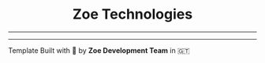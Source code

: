 <h1 align="center"> <strong>Zoe</strong> Technologies </h1>
<hr>

--------

Template Built with :blue_heart: by **Zoe Development Team** in 🇬🇹
